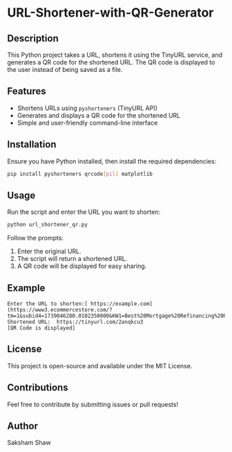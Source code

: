 # URL-Shortener-with-QR-Generator

## Description
This Python project takes a URL, shortens it using the TinyURL service, and generates a QR code for the shortened URL. The QR code is displayed to the user instead of being saved as a file.

## Features
- Shortens URLs using `pyshorteners` (TinyURL API)
- Generates and displays a QR code for the shortened URL
- Simple and user-friendly command-line interface

## Installation

Ensure you have Python installed, then install the required dependencies:
```bash
pip install pyshorteners qrcode[pil] matplotlib
```

## Usage

Run the script and enter the URL you want to shorten:
```bash
python url_shortener_qr.py
```

Follow the prompts:
1. Enter the original URL.
2. The script will return a shortened URL.
3. A QR code will be displayed for easy sharing.

## Example
```
Enter the URL to shorten:[ https://example.com](https://www3.ecommercestore.com/?tm=1&subid4=1739046280.0102350000&KW1=Best%20Mortgage%20Refinancing%20Rates&KW2=Elite%20Dating%20Services&KW3=Dedicated%20Gaming%20Servers&KW4=Online%20Career%20Counseling%20Programs&KW5=Make%20Money%20From%20Home&KW6=Make%20Money%20From%20Home&KW7=Elite%20Dating%20Service&KW8=Elite%20Dating%20Service&KW9=Free%20Credit%20Card%20Apply&searchbox=0&backfill=0)
Shortened URL:  https://tinyurl.com/2anqkcu3
[QR Code is displayed]
```

## License
This project is open-source and available under the MIT License.

## Contributions
Feel free to contribute by submitting issues or pull requests!

## Author
Saksham Shaw

